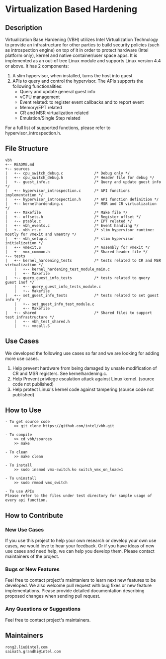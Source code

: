 # Virtualization Based Hardening


## Description
Virtualization Base Hardening (VBH) utilizes Intel Virtualization Technology to provide an infrastructure for other parties to build security policies (such as introspection engine) on top of it in order to protect hardware (Intel platform only), kernel and native container/user space apps.  It is implemented as an out-of tree Linux module and supports Linux version 4.4 or above.  It has 2 components: 
1. A slim hypervisor, when installed, turns the host into guest
2. APIs to query and control the hypervisor.  The APIs supports the following functionalities:
    * Query and update general guest info
    * vCPU management
    * Event related: to register event callbacks and to report event
    * Memory/EPT related
    * CR and MSR virtualization related
    * Emulation/Single Step related

For a full list of supported functions, please refer to hypervisor_introspection.h.


## File Structure
```
vbh
+-- README.md
+-- sources
|   +-- cpu_switch_debug.c              /* Debug only */
|   +-- cpu_switch_debug.h              /* Header file for debug */
|   +-- guest_info.c                    /* Query and update guest info */
|   +-- hypervisor_introspection.c      /* API functions implementation */
|   +-- hypervisor_introspection.h      /* API function definition */
|   +-- kernelhardending.c              /* MSR and CR virtualization */
|   +-- Makefile                        /* Make file */
|   +-- offsets.h                       /* Register offset */
|   +-- ptable.c                        /* EPT related */
|   +-- vbh_events.c                    /* Event handling */
|   +-- vbh_rt.c                        /* slim hypervisor runtime: mostly for vmexit and vmentry */
|   +-- vbh_setup.c                     /* slim hypervisor initialization */
|   +-- vmexit.S                        /* Assembly for vmexit */
|   +-- vmx_common.h                    /* Shared header file */
+-- tests
|   +-- kernel_hardening_tests          /* tests related to CR and MSR virtualization */
    |   +-- kernel_hardening_test_module_main.c
    |   +-- Makefile
|   +-- query_guest_info_tests          /* tests related to query guest inof */
    |   +-- query_guest_info_tests_module.c
    |   +-- Makefile
|   +-- set_guest_info_tests            /* tests related to set guest info */
    |   +-- set_guest_info_test_module.c
    |   +-- Makefile
|   +-- shared                          /* Shared files to support test infrastructure */
    |   +-- vbh_test_shared.h
    |   +-- vmcall.S
```


## Use Cases
We developed the following use cases so far and we are looking for adding more use cases.
1. Help prevent hardware from being damaged by unsafe modification of CR and MSR registers.  See kernelhardening.c.
2. Help Prevent privilege escalation attack against Linux kernel. (source code not published)
3. Help protect Linux's kernel code against tampering (source code not published)


## How to Use
    - To get source code
        >> git clone https://github.com/intel/vbh.git
    
    - To compile
        >> cd vbh/sources
        >> make
  
    - To clean
        >> make clean

    - To install    
        >> sudo insmod vmx-switch.ko switch_vmx_on_load=1

    - To uninstall
        >> sudo rmmod vmx_switch

    - To use APIs
    Please refer to the files under test directory for sample usage of every api function.


## How to Contribute

### New Use Cases
If you use this project to help your own research or develop your own use cases, we would love to hear your feedback.  Or if you have ideas of new use cases and need help,  we can help you develop them.  Please contact maintainers of the project.

### Bugs or New Features
Feel free to contact project's maintaniers to learn next new features to be developed.  We also welcome pull request with bug fixes or new feature implementations.  Please provide detailed documentation describing proposed changes when sending pull request.

### Any Questions or Suggestions
Feel free to contact project's maintainers.


## Maintainers
```
rong2.liu@intel.com
sainath.grandhi@intel.com
```
